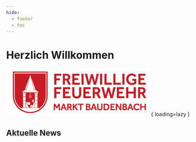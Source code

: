 ```yaml
---
hide: 
  - footer
  - toc
---
```

<!-- this is a work around to make the privacy plugin work!-->
<script type="text/javascript">
    function insert(){
        var src = document.getElementById("letztereinsatzdiv");
        var img = document.createElement("img");
        const baseUrl = "https://baudenbach.einsatzprotokoll.com"
        const url = `${baseUrl}/attachment/integration/pager-swissphone.png`
        img.src = `${url}`
        img.width="170";
        src.appendChild(img);
    }
 </script>

# Herzlich Willkommen
![Logo](assets/logo_ffw_neu.png){ loading=lazy }

<div id="letztereinsatzdiv"><script type="text/javascript">insert();</script></div>

## Aktuelle News